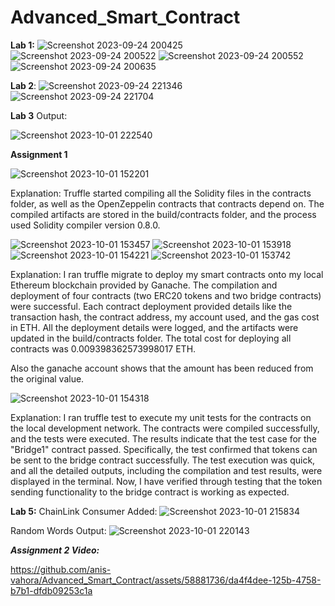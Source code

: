 # Advanced_Smart_Contract
**Lab 1:**
![Screenshot 2023-09-24 200425](https://github.com/anis-vahora/Advanced_Smart_Contract/assets/58881736/447edbb7-87d6-46b7-b6db-214b45841e40)
![Screenshot 2023-09-24 200522](https://github.com/anis-vahora/Advanced_Smart_Contract/assets/58881736/05ac55be-5c0b-4d31-8643-45cd459e9e3a)
![Screenshot 2023-09-24 200552](https://github.com/anis-vahora/Advanced_Smart_Contract/assets/58881736/d4f93f32-d34e-4540-ad2d-775cf9e0abe9)
![Screenshot 2023-09-24 200635](https://github.com/anis-vahora/Advanced_Smart_Contract/assets/58881736/6ca17a88-2316-4b9d-bd88-3b9a538f4629)

**Lab 2**:
![Screenshot 2023-09-24 221346](https://github.com/anis-vahora/Advanced_Smart_Contract/assets/58881736/7aeeec51-2140-416c-b3c8-223e1431c2a2)
![Screenshot 2023-09-24 221704](https://github.com/anis-vahora/Advanced_Smart_Contract/assets/58881736/cc5c8c19-a4fc-4180-bfc0-5482325d2762)


**Lab 3**
Output:



![Screenshot 2023-10-01 222540](https://github.com/anis-vahora/Advanced_Smart_Contract/assets/58881736/75ae972a-e20f-4014-852e-dfcecf978160)




**Assignment 1**

![Screenshot 2023-10-01 152201](https://github.com/anis-vahora/Advanced_Smart_Contract/assets/58881736/c5de804c-3cb3-43db-bd0c-b0161787a3a0)

Explanation:
Truffle started compiling all the Solidity files in the contracts folder, as well as the OpenZeppelin contracts that contracts depend on. The compiled artifacts are stored in the build/contracts folder, and the process used Solidity compiler version 0.8.0. 


![Screenshot 2023-10-01 153457](https://github.com/anis-vahora/Advanced_Smart_Contract/assets/58881736/c7fad7f1-4979-45c4-b0d7-ec5f0b792690)
![Screenshot 2023-10-01 153918](https://github.com/anis-vahora/Advanced_Smart_Contract/assets/58881736/bdcdc080-b23a-4a2c-b754-398dc2ba2582)
![Screenshot 2023-10-01 154221](https://github.com/anis-vahora/Advanced_Smart_Contract/assets/58881736/8598b20b-7232-4135-a1d1-83f8005b8989)
![Screenshot 2023-10-01 153742](https://github.com/anis-vahora/Advanced_Smart_Contract/assets/58881736/c0b3ea99-1d88-468e-9e83-bf432f994df5)


Explanation:
I ran truffle migrate to deploy my smart contracts onto my local Ethereum blockchain provided by Ganache. The compilation and deployment of four contracts (two ERC20 tokens and two bridge contracts) were successful. Each contract deployment provided details like the transaction hash, the contract address, my account used, and the gas cost in ETH. All the deployment details were logged, and the artifacts were updated in the build/contracts folder. The total cost for deploying all contracts was 0.009398362573998017 ETH.

Also the ganache account shows that the amount has been reduced from the original value.


![Screenshot 2023-10-01 154318](https://github.com/anis-vahora/Advanced_Smart_Contract/assets/58881736/f6dead4d-c042-40dd-a07e-c6129dded627)


Explanation: 
I ran truffle test to execute my unit tests for the contracts on the local development network. The contracts were compiled successfully, and the tests were executed. The results indicate that the test case for the "Bridge1" contract passed. Specifically, the test confirmed that tokens can be sent to the bridge contract successfully. The test execution was quick, and all the detailed outputs, including the compilation and test results, were displayed in the terminal. Now, I have verified through testing that the token sending functionality to the bridge contract is working as expected.




**Lab 5:**
ChainLink Consumer Added:
![Screenshot 2023-10-01 215834](https://github.com/anis-vahora/Advanced_Smart_Contract/assets/58881736/1df049ea-438a-4700-b379-d302a2cf9458)

Random Words Output:
![Screenshot 2023-10-01 220143](https://github.com/anis-vahora/Advanced_Smart_Contract/assets/58881736/e6287719-c219-45cb-8feb-c9117bb4ebe0)




***Assignment 2 Video:***

https://github.com/anis-vahora/Advanced_Smart_Contract/assets/58881736/da4f4dee-125b-4758-b7b1-dfdb09253c1a





